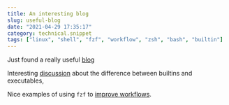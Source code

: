 ```yaml
---
title: An interesting blog
slug: useful-blog
date: "2021-04-29 17:35:17"
category: technical.snippet
tags: ["linux", "shell", "fzf", "workflow", "zsh", "bash", "builtin"]
---
```


Just found a really useful [blog](https://seb.jambor.dev)

Interesting [discussion](https://seb.jambor.dev/posts/cd-is-not-a-program/) about the difference between builtins and executables,

Nice examples of using `fzf` to [improve workflows](https://seb.jambor.dev/posts/improving-shell-workflows-with-fzf/).
